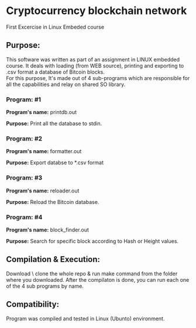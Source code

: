# Cryptocurrency blockchain network
First Excercise in Linux Embeded course

## **Purpose:**
This software was written as part of an assignment in LINUX embedded course. It deals with
loading (from WEB source), printing and exporting to .csv format a database of Bitcoin blocks.		
For this purpose, It's made out of 4 sub-programs which are responsible for all the capabilities 
and relay on shared SO library.

### Program: #1
**Program's name:** printdb.out

**Purpose:** Print all the database to stdin.

### Program: #2
**Program's name:** formatter.out

**Purpose:** Export databse to *.csv format

### Program: #3
**Program's name:** reloader.out

**Purpose:** Reload the Bitcoin database.

### Program: #4
**Program's name:** block_finder.out

**Purpose:** Search for specific block according to Hash or Height values.

## **Compilation & Execution:**
Download \ clone the whole repo & run make command from the 
folder where you downloaded. After the compilaton is done, you can run each
one of the 4 sub programs by name.

## **Compatibility:**
Program was compiled and tested in Linux (Ubunto) environment.
